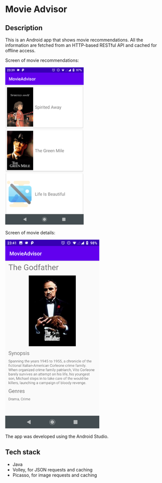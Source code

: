 # Movie Advisor

## Description
This is an Android app that shows movie recommendations. All the information are fetched from an HTTP-based RESTful API and cached for offline access.

Screen of movie recommendations:

<img src="moviesList.png" alt="moviesList" width="250"/>

Screen of movie details:

<img src="movieDetails.png" width="300"/>

The app was developed using the Android Studio.

## Tech stack
* Java
* Volley, for JSON requests and caching
* Picasso, for image requests and caching
